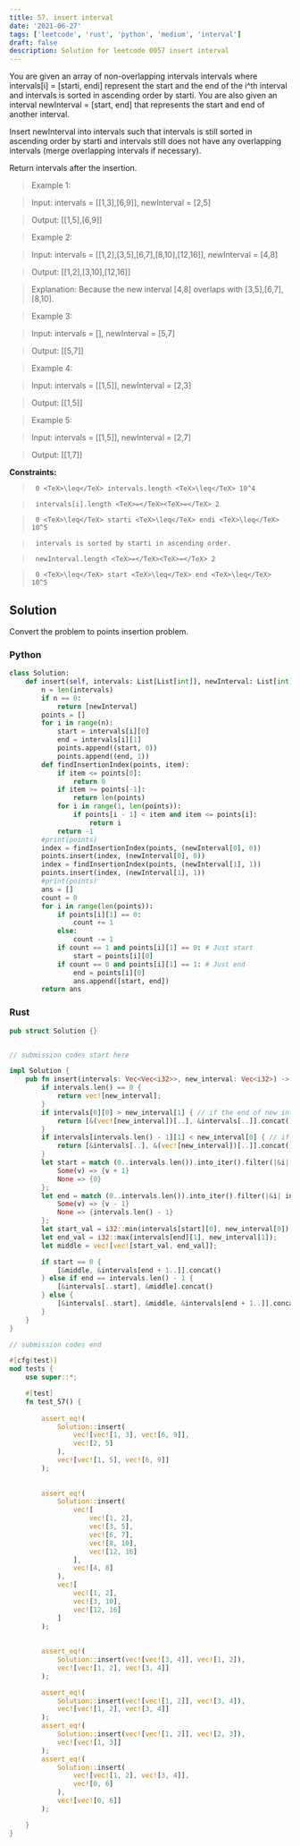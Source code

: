 ```yaml
---
title: 57. insert interval
date: '2021-06-27'
tags: ['leetcode', 'rust', 'python', 'medium', 'interval']
draft: false
description: Solution for leetcode 0057 insert interval
---
```


 

  You are given an array of non-overlapping intervals intervals where intervals[i] <TeX>=</TeX> [starti, endi] represent the start and the end of the i^th interval and intervals is sorted in ascending order by starti. You are also given an interval newInterval <TeX>=</TeX> [start, end] that represents the start and end of another interval.

  Insert newInterval into intervals such that intervals is still sorted in ascending order by starti and intervals still does not have any overlapping intervals (merge overlapping intervals if necessary).

  Return intervals after the insertion.

   

 >   Example 1:

  

 >   Input: intervals <TeX>=</TeX> [[1,3],[6,9]], newInterval <TeX>=</TeX> [2,5]

 >   Output: [[1,5],[6,9]]

  

 >   Example 2:

  

 >   Input: intervals <TeX>=</TeX> [[1,2],[3,5],[6,7],[8,10],[12,16]], newInterval <TeX>=</TeX> [4,8]

 >   Output: [[1,2],[3,10],[12,16]]

 >   Explanation: Because the new interval [4,8] overlaps with [3,5],[6,7],[8,10].

 >   Example 3:

  

 >   Input: intervals <TeX>=</TeX> [], newInterval <TeX>=</TeX> [5,7]

 >   Output: [[5,7]]

  

 >   Example 4:

  

 >   Input: intervals <TeX>=</TeX> [[1,5]], newInterval <TeX>=</TeX> [2,3]

 >   Output: [[1,5]]

  

 >   Example 5:

  

 >   Input: intervals <TeX>=</TeX> [[1,5]], newInterval <TeX>=</TeX> [2,7]

 >   Output: [[1,7]]

  

   

  **Constraints:**

  

 >   	0 <TeX>\leq</TeX> intervals.length <TeX>\leq</TeX> 10^4

 >   	intervals[i].length <TeX>=</TeX><TeX>=</TeX> 2

 >   	0 <TeX>\leq</TeX> starti <TeX>\leq</TeX> endi <TeX>\leq</TeX> 10^5

 >   	intervals is sorted by starti in ascending order.

 >   	newInterval.length <TeX>=</TeX><TeX>=</TeX> 2

 >   	0 <TeX>\leq</TeX> start <TeX>\leq</TeX> end <TeX>\leq</TeX> 10^5


## Solution
Convert the problem to points insertion problem. 
### Python
```python
class Solution:
    def insert(self, intervals: List[List[int]], newInterval: List[int]) -> List[List[int]]:
        n = len(intervals)
        if n == 0:
            return [newInterval]
        points = []
        for i in range(n):
            start = intervals[i][0]
            end = intervals[i][1]
            points.append((start, 0))
            points.append((end, 1))     
        def findInsertionIndex(points, item):
            if item <= points[0]:
                return 0
            if item >= points[-1]:
                return len(points)
            for i in range(1, len(points)):
                if points[i - 1] < item and item <= points[i]:
                    return i
            return -1
        #print(points)
        index = findInsertionIndex(points, (newInterval[0], 0))
        points.insert(index, (newInterval[0], 0))
        index = findInsertionIndex(points, (newInterval[1], 1))
        points.insert(index, (newInterval[1], 1))
        #print(points)
        ans = []
        count = 0
        for i in range(len(points)):
            if points[i][1] == 0:
                count += 1
            else:
                count -= 1
            if count == 1 and points[i][1] == 0: # Just start
                start = points[i][0]
            if count == 0 and points[i][1] == 1: # Just end
                end = points[i][0]
                ans.append([start, end])
        return ans
```
### Rust
```rust
pub struct Solution {}


// submission codes start here

impl Solution {
    pub fn insert(intervals: Vec<Vec<i32>>, new_interval: Vec<i32>) -> Vec<Vec<i32>> {
        if intervals.len() == 0 {
            return vec![new_interval];
        }
        if intervals[0][0] > new_interval[1] { // if the end of new interval is smaller than all interval's start. 
            return [&(vec![new_interval])[..], &intervals[..]].concat();
        }
        if intervals[intervals.len() - 1][1] < new_interval[0] { // if the start of new interval is larger than all interval's end. 
            return [&intervals[..], &(vec![new_interval])[..]].concat();
        }
        let start = match (0..intervals.len()).into_iter().filter(|&i| intervals[i][1] < new_interval[0]).max() {
            Some(v) => {v + 1}
            None => {0}
        };
        let end = match (0..intervals.len()).into_iter().filter(|&i| intervals[i][0] > new_interval[1]).min() {
            Some(v) => {v - 1}
            None => {intervals.len() - 1}
        };
        let start_val = i32::min(intervals[start][0], new_interval[0]);
        let end_val = i32::max(intervals[end][1], new_interval[1]);
        let middle = vec![vec![start_val, end_val]];

        if start == 0 {
            [&middle, &intervals[end + 1..]].concat()
        } else if end == intervals.len() - 1 {
            [&intervals[..start], &middle].concat()
        } else {
            [&intervals[..start], &middle, &intervals[end + 1..]].concat()
        }
    }
}

// submission codes end

#[cfg(test)]
mod tests {
    use super::*;

    #[test]
    fn test_57() {
        
        assert_eq!(
            Solution::insert(
                vec![vec![1, 3], vec![6, 9]],
                vec![2, 5]
            ),
            vec![vec![1, 5], vec![6, 9]]
        );
        
        
        assert_eq!(
            Solution::insert(
                vec![
                    vec![1, 2],
                    vec![3, 5],
                    vec![6, 7],
                    vec![8, 10],
                    vec![12, 16]
                ],
                vec![4, 8]
            ),
            vec![
                vec![1, 2],
                vec![3, 10],
                vec![12, 16]
            ]
        );
        
        
        assert_eq!(
            Solution::insert(vec![vec![3, 4]], vec![1, 2]),
            vec![vec![1, 2], vec![3, 4]]
        );

        assert_eq!(
            Solution::insert(vec![vec![1, 2]], vec![3, 4]),
            vec![vec![1, 2], vec![3, 4]]
        );
        assert_eq!(
            Solution::insert(vec![vec![1, 2]], vec![2, 3]),
            vec![vec![1, 3]]
        );
        assert_eq!(
            Solution::insert(
                vec![vec![1, 2], vec![3, 4]],
                vec![0, 6]
            ),
            vec![vec![0, 6]]
        );

    }
}

```
